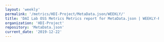 ```yaml
---
layout: 'weekly'
permalink: '/metrics/HDI-Project/MetaData.json/WEEKLY/'
title: 'DAI Lab OSS Metrics Metrics report for MetaData.json | WEEKLY-REPORT-2019-12-22'
organization: 'HDI-Project'
repository: 'MetaData.json'
current_date: '2019-12-22'
---
```

